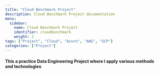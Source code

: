```yaml
---
title: "Cloud Benchmark Project"
description: Cloud Benchmark Project documentation
menu:
  sidebar:
    name: Cloud Benchmark Project
    identifier: cloudbenchmark
    weight: 2
tags: ["Project", "Cloud", "Azure", "AWS", "GCP"]
categories: ["Project"]
---
```

#### This a practice Data Engineering Project where I apply various methods and technologies

